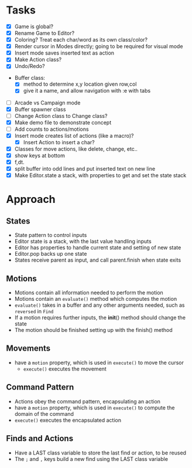 # Tasks
- [x] Game is global?
- [x] Rename Game to Editor?
- [x] Coloring? Treat each char/word as its own class/color?
- [x] Render cursor in Modes directly; going to be required for visual mode
- [x] Insert mode saves inserted text as action
- [x] Make Action class?
- [x] Undo/Redo?
- Buffer class:
  - [x] method to determine x,y location given row,col
  - [x] give it a name, and allow navigation with :e <file> with tabs
- [ ] Arcade vs Campaign mode
- [x] Buffer spawner class
- [ ] Change Action class to Change class?
- [x] Make demo file to demonstrate concept
- [ ] Add counts to actions/motions
- [x] Insert mode creates list of actions (like a macro)?
  - [x] Insert Action to insert a char?
- [x] Classes for move actions, like delete, change, etc..
- [x] show keys at bottom
- [x] f,dt.
- [x] split buffer into odd lines and put inserted text on new line
- [x] Make Editor.state a stack, with properties to get and set the state stack

# Approach

## States
  - State pattern to control inputs
  - Editor state is a stack, with the last value handling inputs
  - Editor has properties to handle current state and setting of new state
  - Editor.pop backs up one state
  - States receive parent as input, and call parent.finish when state exits


## Motions
  - Motions contain all information needed to perform the motion
  - Motions contain an `evaluate()` method which computes the motion 
  - `evaluate()` takes in a buffer and any other arguments needed, such as `reversed` in `Find`
  - If a motion requires further inputs, the __init__() method should change the state
  - The motion should be finished setting up with the finish() method

## Movements
- have a `motion` property, which is used in `execute()` to move the cursor
  - `execute()` executes the movement

## Command Pattern
  - Actions obey the command pattern, encapsulating an action
  - have a `motion` property, which is used in `execute()` to compute the domain of the command
  - `execute()` executes the encapsulated action

## Finds and Actions
  - Have a LAST class variable to store the last find or action, to be reused
  - The `;` and `,` keys build a new find using the LAST class variable
